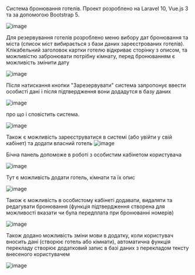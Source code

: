 Система бронювання готелів. Проект розроблено на Laravel 10, Vue.js 3 та за допомогою Bootstrap 5.

![image](https://github.com/NataliaVer/vue-laravel-hotel-planer/assets/33368867/b1da629d-066c-4c7f-9191-001056a3b953)

Для резервування готелів розроблено меню вибору дат бронювання та міста (список міст вибирається з бази даних зареєстрованих готелів). Клікабельний заголовок картки готелю відкриває сторінку з описом, та можливістю забронювати потрібну кімнату, перед бронюванням є можливість змінити дату

![image](https://github.com/NataliaVer/vue-laravel-hotel-planer/assets/33368867/caaf6176-f672-4020-9c22-28becf0a54e0)

Після натискання кнопки "Зарезервувати" система запропонує ввести особисті дані і після підтвердження вони додадутся в базу даних

![image](https://github.com/NataliaVer/vue-laravel-hotel-planer/assets/33368867/7794c606-c811-4b89-aa37-4771b0126d0e)

про що і сповістить система.

![image](https://github.com/NataliaVer/vue-laravel-hotel-planer/assets/33368867/6d891f1a-cb52-4f87-a9f4-62df0b81a3c1)

Також є можливість зареєструватися в системі (або увійти у свій кабінет) та додати власний готель
![image](https://github.com/NataliaVer/vue-laravel-hotel-planer/assets/33368867/c49a8258-2f3a-4bfb-964a-7fcf70c4e7ad)

Бічна панель  допоможе в роботі з особистим кабінетом користувача 

![image](https://github.com/NataliaVer/vue-laravel-hotel-planer/assets/33368867/bcc7a9dc-d950-4ad3-9bc8-aa10c6ec9282)

Тут є можливість додати готель, кімнати та їх опис

![image](https://github.com/NataliaVer/vue-laravel-hotel-planer/assets/33368867/84148b3a-7dbe-481f-9110-7041bb058880)

Також є можливість в особистому кабінеті додавати, видаляти та редагувати бронювання (функція підтвердження створена для можливості вказати чи була передплата при бронюванні номерів)

![image](https://github.com/NataliaVer/vue-laravel-hotel-planer/assets/33368867/1bbee079-06d4-4f0a-aaf0-efafd636d7fa)

Також додано можливість зміни мови в додатку, коли користувач вносить дані (створює готель або кімнати), автоматична функція перекладу створює додатковий запис в базі даних з перекладом тексту внесеного користувачем

![image](https://github.com/NataliaVer/vue-laravel-hotel-planer/assets/33368867/23987aef-6328-4952-bac0-5a09ba4aa8c7)




